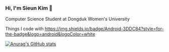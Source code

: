 ### Hi, I'm Sieun Kim 👋

Computer Science Student at Dongduk Women's University

Things I code with
https://img.shields.io/badge/Android-3DDC84?style=for-the-badge&logo=android&logoColor=white



[![Anurag's GitHub stats](https://github-readme-stats.vercel.app/api?username=seplease)](https://github.com/seplease/github-readme-stats)
